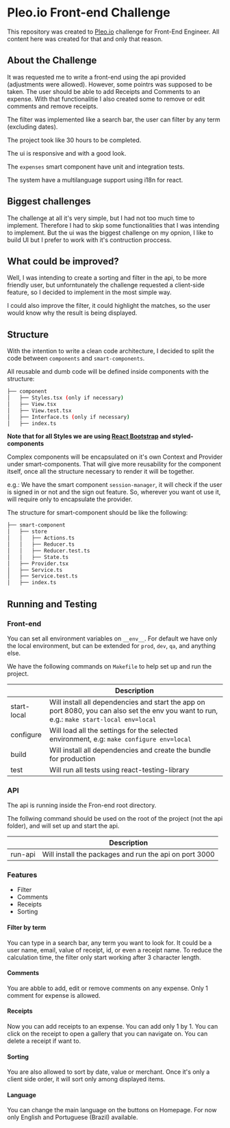 # Pleo.io Front-end Challenge

This repository was created to [Pleo.io](https;//pleo.io) challenge for Front-End Engineer. All content here was created for that and only that reason.

## About the Challenge

It was requested me to write a front-end using the api provided (adjustments were allowed). However, some pointrs was supposed to be taken.
The user should be able to add Receipts and Comments to an expense.
With that functionalitie I also created some to remove or edit comments and remove receipts.

The filter was implemented like a search bar, the user can filter by any term (excluding dates).

The project took like 30 hours to be completed.

The ui is responsive and with a good look.

The `expenses` smart component have unit and integration tests.

The system have a multilanguage support using i18n for react.

## Biggest challenges

The challenge at all it's very simple, but I had not too much time to implement. Therefore I had to skip some functionalities that I was intending to implement.
But the ui was the biggest challenge on my opnion, I like to build UI but I prefer to work with it's contruction proccess.

## What could be improved?

Well, I was intending to create a sorting and filter in the api, to be more friendly user, but unforntunately the challenge requested a client-side feature, so I decided to implement in the most simple way.

I could also improve the filter, it could highlight the matches, so the user would know why the result is being displayed.

## Structure

With the intention to write a clean code architecture, I decided to split the code between `components` and `smart-components`.

All reusable and dumb code will be defined inside components with the structure:

```bash
├── component
│   ├── Styles.tsx (only if necessary)
│   ├── View.tsx
│   ├── View.test.tsx
│   ├── Interface.ts (only if necessary)
│   ├── index.ts
```

**Note that for all Styles we are using [React Bootstrap](https://react-bootstrap.github.io/) and styled-components**

Complex components will be encapsulated on it's own Context and Provider under smart-components. That will give more reusability for the component itself, once all the structure necessary to render it will be together.

e.g.: We have the smart component `session-manager`, it will check if the user is signed in or not and the sign out feature. So, wherever you want ot use it, will require only to encapsulate the provider.

The structure for smart-component should be like the following:

```bash
├── smart-component
│   ├── store
│   │   ├── Actions.ts
│   │   ├── Reducer.ts
│   │   ├── Reducer.test.ts
│   │   ├── State.ts
│   ├── Provider.tsx
│   ├── Service.ts
│   ├── Service.test.ts
│   ├── index.ts
```

## Running and Testing

### Front-end

You can set all environment variables on `__env__`. For default we have only the local environment, but can be extended for `prod`, `dev`, `qa`, and anything else.

We have the following commands on `Makefile` to help set up and run the project.

|             | Description                                                                                                                                |
| ----------- | ------------------------------------------------------------------------------------------------------------------------------------------ |
| start-local | Will install all dependencies and start the app on port 8080, you can also set the env you want to run, e.g.: `make start-local env=local` |
| configure   | Will load all the settings for the selected environment, e.g: `make configure env=local`                                                   |
| build       | Will install all dependencies and create the bundle for production                                                                         |
| test        | Will run all tests using react-testing-library                                                                                             |

### API

The api is running inside the Fron-end root directory.

The follwing command should be used on the root of the project (not the api folder), and will set up and start the api.

|         | Description                                            |
| ------- | ------------------------------------------------------ |
| run-api | Will install the packages and run the api on port 3000 |

### Features

-   Filter
-   Comments
-   Receipts
-   Sorting

#### Filter by term

You can type in a search bar, any term you want to look for. It could be a user name, email, value of receipt, id, or even a receipt name.
To reduce the calculation time, the filter only start working after 3 character length.

#### Comments

You are abble to add, edit or remove comments on any expense.
Only 1 comment for expense is allowed.

#### Receipts

Now you can add receipts to an expense.
You can add only 1 by 1.
You can click on the receipt to open a gallery that you can navigate on.
You can delete a receipt if want to.

#### Sorting

You are also allowed to sort by date, value or merchant.
Once it's only a client side order, it will sort only among displayed items.

#### Language

You can change the main language on the buttons on Homepage. For now only English and Portuguese (Brazil) available.
